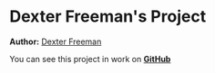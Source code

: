 <h1>Dexter Freeman's Project</h1>



<p><strong>Author:</strong> <a href="https://www.linkedin.cn/in/%D1%8E%D1%80%D0%B8%D0%B9-%D0%BF%D0%BE%D1%80%D1%82%D0%B0%D1%88-449228194/" target="_blank">Dexter Freeman</a></p>

You can see this project in work on **[GitHub](https://github.com/Dexter-Freeman "Dexter Freeman's Project")**